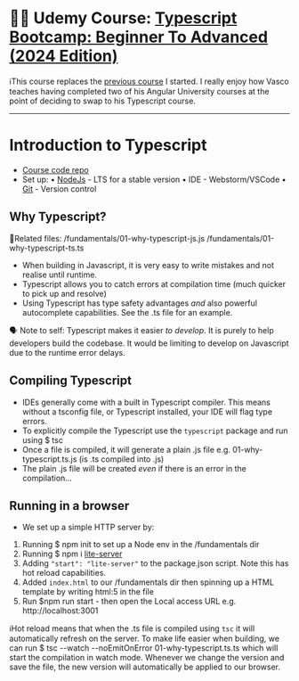 # 👩‍💻 Udemy Course: [Typescript Bootcamp: Beginner To Advanced (2024 Edition)](https://www.udemy.com/course/complete-typescript-2-course)

ℹ️This course replaces the [previous course](https://github.com/RLain/typescript-complete-developers-guide) I started. I really
enjoy how Vasco teaches having completed two of his Angular University courses at the point of deciding to swap to his Typescript course.
_____________________

# Introduction to Typescript

- [Course code repo](https://github.com/angular-university/typescript-bootcamp)
- Set up:
    • [NodeJs](https://nodejs.org/en) - LTS for a stable version
    • IDE - Webstorm/VSCode
    • [Git](https://git-scm.com/) - Version control

## Why Typescript?

📁Related files:
/fundamentals/01-why-typescript-js.js
/fundamentals/01-why-typescript-ts.ts

- When building in Javascript, it is very easy to write mistakes and not realise until runtime.
- Typescript allows you to catch errors at compilation time (much quicker to pick up and resolve)
- Using Typescript has type safety advantages _and_ also powerful autocomplete capabilities. See the .ts file for an example.

🗣️ Note to self: Typescript makes it easier _to develop_. It is purely to help developers build the codebase. It would be 
limiting to develop on Javascript due to the runtime error delays. 


## Compiling Typescript

- IDEs generally come with a built in Typescript compiler. This means without a tsconfig file, or Typescript installed, your IDE
will flag type errors.
- To explicitly compile the Typescript use the `typescript` package and run using $ tsc
- Once a file is compiled, it will generate a plain .js file e.g. 01-why-typescript.ts.js (is .ts compiled into .js)
- The plain .js file will be created _even_ if there is an error in the compilation...

## Running in a browser

- We set up a simple HTTP server by: 
1. Running $ npm init to set up a Node env in the /fundamentals dir
2. Running $ npm i [lite-server](https://www.npmjs.com/package/lite-server)
3. Adding `"start": "lite-server"` to the package.json script. Note this has hot reload capabilities.
4. Added `index.html` to our /fundamentals dir then spinning up a HTML template by writing html:5 in the file
5. Run $npm run start - then open the Local access URL e.g. http://localhost:3001

ℹ️Hot reload means that when the .ts file is compiled using `tsc` it will automatically refresh on the server. To make life
easier when building, we can run $ tsc --watch --noEmitOnError 01-why-typescript.ts.ts which will start the compilation in watch mode.
Whenever we change the version and save the file, the new version will automatically be applied to our browser.

